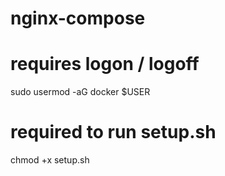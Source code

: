 # nginx-compose

# requires logon / logoff
sudo usermod -aG docker $USER

# required to run setup.sh
chmod +x setup.sh